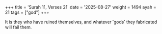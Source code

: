 +++
title = 'Surah 11, Verses 21'
date = '2025-08-27'
weight = 1494
ayah = 21
tags = ["god"]
+++

It is they who have ruined themselves, and whatever ˹gods˺ they fabricated will fail them.